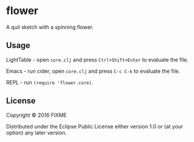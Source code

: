 # flower

A quil sketch with a spinning flower. 

## Usage

LightTable - open `core.clj` and press `Ctrl+Shift+Enter` to evaluate the file.

Emacs - run cider, open `core.clj` and press `C-c C-k` to evaluate the file.

REPL - run `(require 'flower.core)`.

## License

Copyright © 2016 FIXME

Distributed under the Eclipse Public License either version 1.0 or (at
your option) any later version.
